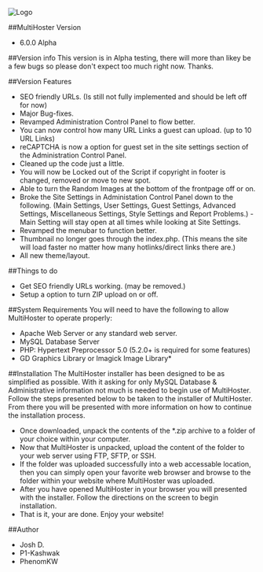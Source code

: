 ![Logo](http://www.multihosterscript.com/github/logo.jpg)<br />

##MultiHoster Version
* 6.0.0 Alpha

##Version info
This version is in Alpha testing, there will more than likey be a few bugs so please don't expect too much right now. Thanks.


##Version Features
* SEO friendly URLs. (Is still not fully implemented and should be left off for now)
* Major Bug-fixes.
* Revamped Administration Control Panel to flow better.
* You can now control how many URL Links a guest can upload. (up to 10 URL Links)
* reCAPTCHA is now a option for guest set in the site settings section of the Administration Control Panel.
* Cleaned up the code just a little.
* You will now be Locked out of the Script if copyright in footer is changed, removed or move to new spot.
* Able to turn the Random Images at the bottom of the frontpage off or on.
* Broke the Site Settings in Administation Control Panel down to the following. (Main Settings, User Settings, Guest Settings, Advanced Settings, Miscellaneous Settings, Style Settings and Report Problems.) - Main Setting will stay open at all times while looking at Site Settings.
* Revamped the menubar to function better.
* Thumbnail no longer goes through the index.php. (This means the site will load faster no matter how many hotlinks/direct links there are.)
* All new theme/layout.

##Things to do
* Get SEO friendly URLs working. (may be removed.)
* Setup a option to turn ZIP upload on or off.

##System Requirements
You will need to have the following to allow MultiHoster to operate properly:
* Apache Web Server or any standard web server.
* MySQL Database Server
* PHP: Hypertext Preprocessor 5.0 (5.2.0+ is required for some features)
* GD Graphics Library or Imagick Image Library*

##Installation
The MultiHoster installer has been designed to be as simplified as possible. With it asking for only
MySQL Database & Administrative information not much is needed to begin use of MultiHoster. Follow
the steps presented below to be taken to the installer of MultiHoster. From there you will be presented
with more information on how to continue the installation process.
* Once downloaded, unpack the contents of the *.zip archive to a folder of your choice within your computer.
* Now that MultiHoster is unpacked, upload the content of the folder to your web server using FTP,
SFTP, or SSH.
* If the folder was uploaded successfully into a web accessable location, then you can simply open your favorite
web browser and browse to the folder within your website where MultiHoster was uploaded.
* After you have opened MultiHoster in your browser you will presented with the installer. Follow the
directions on the screen to begin installation.
* That is it, your are done. Enjoy your website!

##Author
* Josh D.
* P1-Kashwak
* PhenomKW